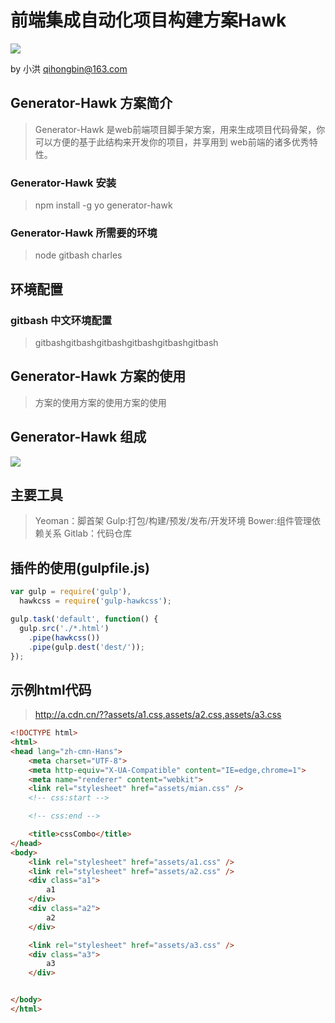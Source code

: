 # 前端集成自动化项目构建方案Hawk


<img src="https://raw.githubusercontent.com/qihong1983/generator-hawk/master/app/logo.png"  />


by 小洪 qihongbin@163.com

## Generator-Hawk 方案简介

> Generator-Hawk 是web前端项目脚手架方案，用来生成项目代码骨架，你可以方便的基于此结构来开发你的项目，并享用到 web前端的诸多优秀特性。

### Generator-Hawk 安装

> npm install -g yo generator-hawk

### Generator-Hawk 所需要的环境

> node
> gitbash
> charles


## 环境配置

### gitbash 中文环境配置

> gitbashgitbashgitbashgitbashgitbashgitbash

## Generator-Hawk 方案的使用 

> 方案的使用方案的使用方案的使用  

## Generator-Hawk 组成

<img src="https://raw.githubusercontent.com/qihong1983/generator-hawk/master/app/tools.jpg"  />


## 主要工具

> Yeoman：脚首架
> Gulp:打包/构建/预发/发布/开发环境
> Bower:组件管理依赖关系
> Gitlab：代码仓库

## 

## 插件的使用(gulpfile.js)
```javascript
var gulp = require('gulp'),
  hawkcss = require('gulp-hawkcss');

gulp.task('default', function() {
  gulp.src('./*.html')
    .pipe(hawkcss())
    .pipe(gulp.dest('dest/'));
});
```

## 示例html代码

> http://a.cdn.cn/??assets/a1.css,assets/a2.css,assets/a3.css

```html
<!DOCTYPE html>
<html>
<head lang="zh-cmn-Hans">
    <meta charset="UTF-8">
    <meta http-equiv="X-UA-Compatible" content="IE=edge,chrome=1">
    <meta name="renderer" content="webkit">
    <link rel="stylesheet" href="assets/mian.css" />
    <!-- css:start -->

    <!-- css:end -->

    <title>cssCombo</title>
</head>
<body>
    <link rel="stylesheet" href="assets/a1.css" />
    <link rel="stylesheet" href="assets/a2.css" />
    <div class="a1">
        a1
    </div>
    <div class="a2">
        a2
    </div>

    <link rel="stylesheet" href="assets/a3.css" />
    <div class="a3">
        a3
    </div>


</body>
</html>
```


